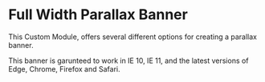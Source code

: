 # Full Width Parallax Banner
This Custom Module, offers several different options for creating a parallax banner.

This banner is garunteed to work in IE 10, IE 11, and the latest versions of Edge, Chrome, Firefox and Safari.
